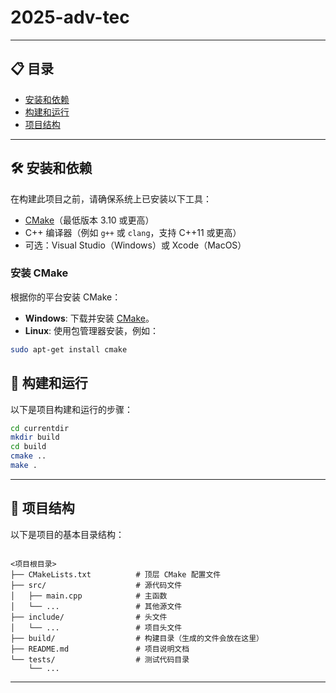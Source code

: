 # 2025-adv-tec
---

## 📋 目录
+ [安装和依赖](#安装和依赖)
+ [构建和运行](#构建和运行)
+ [项目结构](#项目结构)

---

## 🛠️ 安装和依赖
在构建此项目之前，请确保系统上已安装以下工具：

+ [CMake](https://cmake.org/)（最低版本 3.10 或更高）
+ C++ 编译器（例如 `g++` 或 `clang`，支持 C++11 或更高）
+ 可选：Visual Studio（Windows）或 Xcode（MacOS）

### 安装 CMake
根据你的平台安装 CMake：

+ **Windows**: 下载并安装 [CMake](https://cmake.org/download/)。
+ **Linux**: 使用包管理器安装，例如：

```bash
sudo apt-get install cmake
```

## 🚀 构建和运行
以下是项目构建和运行的步骤：

```bash
cd currentdir
mkdir build
cd build
cmake ..
make .
```



---

## 📂 项目结构
以下是项目的基本目录结构：

```plain

<项目根目录>
├── CMakeLists.txt          # 顶层 CMake 配置文件
├── src/                    # 源代码文件
│   ├── main.cpp            # 主函数
│   └── ...                 # 其他源文件
├── include/                # 头文件
│   └── ...                 # 项目头文件
├── build/                  # 构建目录（生成的文件会放在这里）
├── README.md               # 项目说明文档
└── tests/                  # 测试代码目录
    └── ...
```

---




